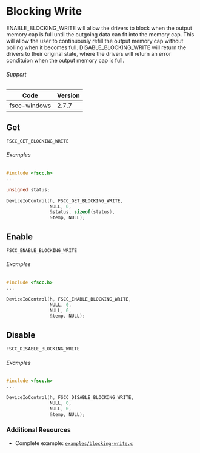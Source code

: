 # Blocking Write

ENABLE_BLOCKING_WRITE will allow the drivers to block when the output memory cap is full until the outgoing data can fit into the memory cap. This will allow the user to continuously refill the output memory cap without polling when it becomes full.
DISABLE_BLOCKING_WRITE will return the drivers to their original state, where the drivers will return an error condituion when the output memory cap is full.

###### Support
| Code | Version |
| ---- | ------- |
| fscc-windows | 2.7.7 |


## Get
```c
FSCC_GET_BLOCKING_WRITE
```

###### Examples
```c
#include <fscc.h>
...

unsigned status;

DeviceIoControl(h, FSCC_GET_BLOCKING_WRITE,
                NULL, 0,
                &status, sizeof(status),
                &temp, NULL);
```


## Enable
```c
FSCC_ENABLE_BLOCKING_WRITE
```

###### Examples
```c
#include <fscc.h>
...

DeviceIoControl(h, FSCC_ENABLE_BLOCKING_WRITE,
                NULL, 0,
                NULL, 0,
                &temp, NULL);
```


## Disable
```c
FSCC_DISABLE_BLOCKING_WRITE
```

###### Examples
```c
#include <fscc.h>
...

DeviceIoControl(h, FSCC_DISABLE_BLOCKING_WRITE,
                NULL, 0,
                NULL, 0,
                &temp, NULL);
```


### Additional Resources
- Complete example: [`examples/blocking-write.c`](../examples/blocking-write.c)
